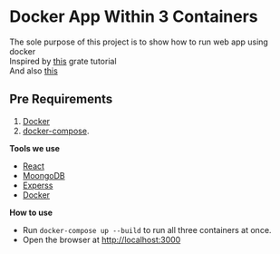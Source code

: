 # Docker App Within 3 Containers

The sole purpose of this project is to show how to run web  app using docker<br>
Inspired by [this](https://scotch.io/tutorials/create-a-mean-app-with-angular-2-and-docker-compose) grate tutorial<br>
And also [this](http://mherman.org/blog/2017/12/07/dockerizing-a-react-app/)
## Pre Requirements

  1. [Docker](https://docs.docker.com/)
  2. [docker-compose](https://www.typescriptlang.org/).
 

**Tools we use**

  * [React](https://reactjs.org/)
  * [MoongoDB](https://www.mongodb.com)
  * [Experss](https://expressjs.com/)
  * [Docker](https://docs.docker.com/)

**How to use**

  * Run `docker-compose up --build` to run all three containers at once.
  * Open the browser at [http://localhost:3000](http://localhost:3000)

